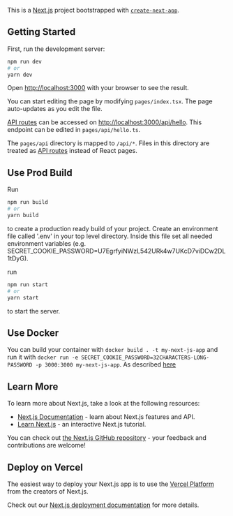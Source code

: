 This is a [Next.js](https://nextjs.org/) project bootstrapped with [`create-next-app`](https://github.com/vercel/next.js/tree/canary/packages/create-next-app).

## Getting Started

First, run the development server:

```bash
npm run dev
# or
yarn dev
```

Open [http://localhost:3000](http://localhost:3000) with your browser to see the result.

You can start editing the page by modifying `pages/index.tsx`. The page auto-updates as you edit the file.

[API routes](https://nextjs.org/docs/api-routes/introduction) can be accessed on [http://localhost:3000/api/hello](http://localhost:3000/api/hello). This endpoint can be edited in `pages/api/hello.ts`.

The `pages/api` directory is mapped to `/api/*`. Files in this directory are treated as [API routes](https://nextjs.org/docs/api-routes/introduction) instead of React pages.

## Use Prod Build

Run

```bash
npm run build
# or
yarn build
```

to create a production ready build of your project. Create an environment file called '.env' in your top level directory. Inside this file set all needed environment variables (e.g. SECRET_COOKIE_PASSWORD=U7EgrfyiNWzL542URk4w7UKcD7viDCw2DL1tDyG).

run

```bash
npm run start
# or
yarn start
```

to start the server.

## Use Docker

You can build your container with `docker build . -t my-next-js-app` and run it with `docker run -e SECRET_COOKIE_PASSWORD=32CHARACTERS-LONG-PASSWORD -p 3000:3000 my-next-js-app`. As described [here](https://nextjs.org/docs/deployment)

## Learn More

To learn more about Next.js, take a look at the following resources:

- [Next.js Documentation](https://nextjs.org/docs) - learn about Next.js features and API.
- [Learn Next.js](https://nextjs.org/learn) - an interactive Next.js tutorial.

You can check out [the Next.js GitHub repository](https://github.com/vercel/next.js/) - your feedback and contributions are welcome!

## Deploy on Vercel

The easiest way to deploy your Next.js app is to use the [Vercel Platform](https://vercel.com/new?utm_medium=default-template&filter=next.js&utm_source=create-next-app&utm_campaign=create-next-app-readme) from the creators of Next.js.

Check out our [Next.js deployment documentation](https://nextjs.org/docs/deployment) for more details.
